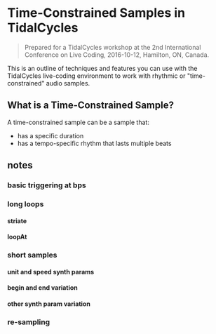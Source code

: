 Time-Constrained Samples in TidalCycles
=======================================

> Prepared for a TidalCycles workshop at the 2nd International Conference on
> Live Coding, 2016-10-12, Hamilton, ON, Canada.

This is an outline of techniques and features you can use with the TidalCycles
live-coding environment to work with rhythmic or "time-constrained" audio
samples.

## What is a Time-Constrained Sample?

A time-constrained sample can be a sample that:

- has a specific duration
- has a tempo-specific rhythm that lasts multiple beats

## notes

### basic triggering at bps

### long loops  

#### striate

#### loopAt

### short samples

#### unit and speed synth params

#### begin and end variation

#### other synth param variation

### re-sampling
